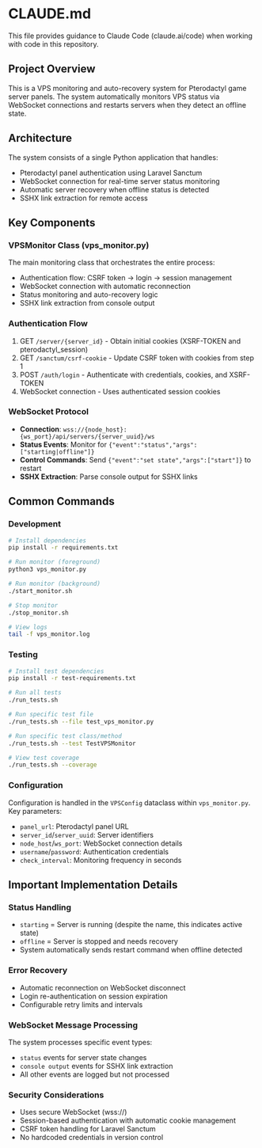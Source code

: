 # CLAUDE.md

This file provides guidance to Claude Code (claude.ai/code) when working with code in this repository.

## Project Overview

This is a VPS monitoring and auto-recovery system for Pterodactyl game server panels. The system automatically monitors VPS status via WebSocket connections and restarts servers when they detect an offline state.

## Architecture

The system consists of a single Python application that handles:
- Pterodactyl panel authentication using Laravel Sanctum
- WebSocket connection for real-time server status monitoring
- Automatic server recovery when offline status is detected
- SSHX link extraction for remote access

## Key Components

### VPSMonitor Class (vps_monitor.py)
The main monitoring class that orchestrates the entire process:
- Authentication flow: CSRF token → login → session management
- WebSocket connection with automatic reconnection
- Status monitoring and auto-recovery logic
- SSHX link extraction from console output

### Authentication Flow
1. GET `/server/{server_id}` - Obtain initial cookies (XSRF-TOKEN and pterodactyl_session)
2. GET `/sanctum/csrf-cookie` - Update CSRF token with cookies from step 1
3. POST `/auth/login` - Authenticate with credentials, cookies, and XSRF-TOKEN
4. WebSocket connection - Uses authenticated session cookies

### WebSocket Protocol
- **Connection**: `wss://{node_host}:{ws_port}/api/servers/{server_uuid}/ws`
- **Status Events**: Monitor for `{"event":"status","args":["starting|offline"]}`
- **Control Commands**: Send `{"event":"set state","args":["start"]}` to restart
- **SSHX Extraction**: Parse console output for SSHX links

## Common Commands

### Development
```bash
# Install dependencies
pip install -r requirements.txt

# Run monitor (foreground)
python3 vps_monitor.py

# Run monitor (background)
./start_monitor.sh

# Stop monitor
./stop_monitor.sh

# View logs
tail -f vps_monitor.log
```

### Testing
```bash
# Install test dependencies
pip install -r test-requirements.txt

# Run all tests
./run_tests.sh

# Run specific test file
./run_tests.sh --file test_vps_monitor.py

# Run specific test class/method
./run_tests.sh --test TestVPSMonitor

# View test coverage
./run_tests.sh --coverage
```

### Configuration
Configuration is handled in the `VPSConfig` dataclass within `vps_monitor.py`. Key parameters:
- `panel_url`: Pterodactyl panel URL
- `server_id`/`server_uuid`: Server identifiers
- `node_host`/`ws_port`: WebSocket connection details
- `username`/`password`: Authentication credentials
- `check_interval`: Monitoring frequency in seconds

## Important Implementation Details

### Status Handling
- `starting` = Server is running (despite the name, this indicates active state)
- `offline` = Server is stopped and needs recovery
- System automatically sends restart command when offline detected

### Error Recovery
- Automatic reconnection on WebSocket disconnect
- Login re-authentication on session expiration
- Configurable retry limits and intervals

### WebSocket Message Processing
The system processes specific event types:
- `status` events for server state changes
- `console output` events for SSHX link extraction
- All other events are logged but not processed

### Security Considerations
- Uses secure WebSocket (wss://)
- Session-based authentication with automatic cookie management
- CSRF token handling for Laravel Sanctum
- No hardcoded credentials in version control